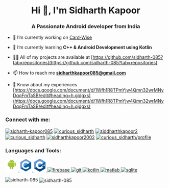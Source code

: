 <h1 align="center">Hi 👋, I'm Sidharth Kapoor</h1>
<h3 align="center">A Passionate Android developer from India</h3>

- 🔭 I’m currently working on [Card-Wise](https://github.com/sidharth-085/Card-Wise)

- 🌱 I’m currently learning **C++ & Android Development using Kotlin**

- 👨‍💻 All of my projects are available at [https://github.com/sidharth-085?tab=repositories](https://github.com/sidharth-085?tab=repositories)

- 📫 How to reach me **sidharthkapoor085@gmail.com**

- 📄 Know about my experiences [https://docs.google.com/document/d/1Wfh1R8TPmYjw4Qmn32wrMNyDqqFmTaSB/edit#heading=h.gjdgxs](https://docs.google.com/document/d/1Wfh1R8TPmYjw4Qmn32wrMNyDqqFmTaSB/edit#heading=h.gjdgxs)

<h3 align="left">Connect with me:</h3>
<p align="left">
<a href="https://linkedin.com/in/sidharth-kapoor085" target="blank"><img align="center" src="https://raw.githubusercontent.com/rahuldkjain/github-profile-readme-generator/master/src/images/icons/Social/linked-in-alt.svg" alt="sidharth-kapoor085" height="30" width="40" /></a>
<a href="https://instagram.com/curious_sidharth" target="blank"><img align="center" src="https://raw.githubusercontent.com/rahuldkjain/github-profile-readme-generator/master/src/images/icons/Social/instagram.svg" alt="curious_sidharth" height="30" width="40" /></a>
<a href="https://www.hackerrank.com/siddharthkapoor2" target="blank"><img align="center" src="https://raw.githubusercontent.com/rahuldkjain/github-profile-readme-generator/master/src/images/icons/Social/hackerrank.svg" alt="siddharthkapoor2" height="30" width="40" /></a>
<a href="https://codeforces.com/profile/curious_sidharth" target="blank"><img align="center" src="https://raw.githubusercontent.com/rahuldkjain/github-profile-readme-generator/master/src/images/icons/Social/codeforces.svg" alt="curious_sidharth" height="30" width="40" /></a>
<a href="https://www.leetcode.com/sidharthkapoor2002" target="blank"><img align="center" src="https://raw.githubusercontent.com/rahuldkjain/github-profile-readme-generator/master/src/images/icons/Social/leet-code.svg" alt="sidharthkapoor2002" height="30" width="40" /></a>
<a href="https://auth.geeksforgeeks.org/user/curious_sidharth/profile" target="blank"><img align="center" src="https://raw.githubusercontent.com/rahuldkjain/github-profile-readme-generator/master/src/images/icons/Social/geeks-for-geeks.svg" alt="curious_sidharth/profile" height="30" width="40" /></a>
</p>

<h3 align="left">Languages and Tools:</h3>
<p align="left"> <a href="https://developer.android.com" target="_blank" rel="noreferrer"> <img src="https://raw.githubusercontent.com/devicons/devicon/master/icons/android/android-original-wordmark.svg" alt="android" width="40" height="40"/> </a> <a href="https://www.cprogramming.com/" target="_blank" rel="noreferrer"> <img src="https://raw.githubusercontent.com/devicons/devicon/master/icons/c/c-original.svg" alt="c" width="40" height="40"/> </a> <a href="https://www.w3schools.com/cpp/" target="_blank" rel="noreferrer"> <img src="https://raw.githubusercontent.com/devicons/devicon/master/icons/cplusplus/cplusplus-original.svg" alt="cplusplus" width="40" height="40"/> </a> <a href="https://firebase.google.com/" target="_blank" rel="noreferrer"> <img src="https://www.vectorlogo.zone/logos/firebase/firebase-icon.svg" alt="firebase" width="40" height="40"/> </a> <a href="https://git-scm.com/" target="_blank" rel="noreferrer"> <img src="https://www.vectorlogo.zone/logos/git-scm/git-scm-icon.svg" alt="git" width="40" height="40"/> </a> <a href="https://kotlinlang.org" target="_blank" rel="noreferrer"> <img src="https://www.vectorlogo.zone/logos/kotlinlang/kotlinlang-icon.svg" alt="kotlin" width="40" height="40"/> </a> <a href="https://www.mathworks.com/" target="_blank" rel="noreferrer"> <img src="https://upload.wikimedia.org/wikipedia/commons/2/21/Matlab_Logo.png" alt="matlab" width="40" height="40"/> </a> <a href="https://www.sqlite.org/" target="_blank" rel="noreferrer"> <img src="https://www.vectorlogo.zone/logos/sqlite/sqlite-icon.svg" alt="sqlite" width="40" height="40"/> </a> </p>

<p><img align="left" src="https://github-readme-stats.vercel.app/api/top-langs?username=sidharth-085&show_icons=true&locale=en&layout=compact" alt="sidharth-085" /></p>

<p>&nbsp;<img align="center" src="https://github-readme-stats.vercel.app/api?username=sidharth-085&show_icons=true&locale=en" alt="sidharth-085" /></p>
